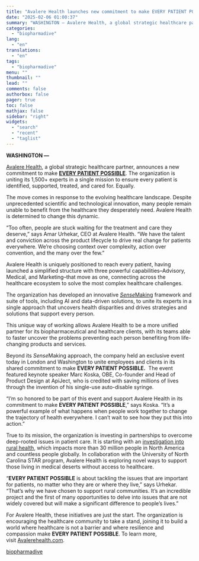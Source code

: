 ```yaml
---
title: "Avalere Health launches new commitment to make EVERY PATIENT POSSIBLE"
date: "2025-02-06 01:00:37"
summary: "WASHINGTON — Avalere Health, a global strategic healthcare partner, announces a new commitment to make EVERY PATIENT POSSIBLE. The organization is uniting its 1,500+ experts in a single mission to ensure every patient is identified, supported, treated, and cared for. Equally. The move comes in response to the evolving healthcare..."
categories:
  - "biopharmadive"
lang:
  - "en"
translations:
  - "en"
tags:
  - "biopharmadive"
menu: ""
thumbnail: ""
lead: ""
comments: false
authorbox: false
pager: true
toc: false
mathjax: false
sidebar: "right"
widgets:
  - "search"
  - "recent"
  - "taglist"
---
```


**WASHINGTON —** 

[Avalere Health](http://avalerehealth.com/), a global strategic healthcare partner, announces a new commitment to make [**EVERY PATIENT POSSIBLE**](https://avalerehealth.com/who-we-are/every-patient-possible/). The organization is uniting its 1,500+ experts in a single mission to ensure every patient is identified, supported, treated, and cared for. Equally.

The move comes in response to the evolving healthcare landscape. Despite unprecedented scientific and technological innovation, many people remain unable to benefit from the healthcare they desperately need. Avalere Health is determined to change this dynamic.

“Too often, people are stuck waiting for the treatment and care they deserve,” says Amar Urhekar, CEO at Avalere Health. “We have the talent and conviction across the product lifecycle to drive real change for patients everywhere. We’re choosing context over complexity, action over convention, and the many over the few.”

Avalere Health is uniquely positioned to reach every patient, having launched a simplified structure with three powerful capabilities–Advisory, Medical, and Marketing–that move as one, connecting across the healthcare ecosystem to solve the most complex healthcare challenges.

The organization has developed an innovative [*Sense*Making](https://avalerehealth.com/what-we-do/) framework and suite of tools, including AI and data-driven solutions, to unite its experts in a single approach that uncovers health disparities and drives strategies and solutions that support every person.

This unique way of working allows Avalere Health to be a more unified partner for its biopharmaceutical and healthcare clients, with its teams able to faster uncover the problems preventing each person benefiting from life-changing products and services.

Beyond its *Sense*Making approach, the company held an exclusive event today in London and Washington to unite employees and clients in its shared commitment to make **EVERY PATIENT POSSIBLE.**  The event featured keynote speaker Marc Koska, OBE, Co-founder and Head of Product Design at ApiJect, who is credited with saving millions of lives through the invention of his single-use auto-disable syringe.

“I’m so honored to be part of this event and support Avalere Health in its commitment to make **EVERY PATIENT POSSIBLE**,” says Koska. “It’s a powerful example of what happens when people work together to change the trajectory of health everywhere. I can’t wait to see how they put this into action.”

True to its mission, the organization is investing in partnerships to overcome deep-rooted issues in patient care. It is starting with an [investigation into rural health](https://avalerehealth.com/news/company-news/avalere-health-announces-partnership-with-university-of-north-carolina), which impacts more than 30 million people in North America and countless people globally. In collaboration with the University of North Carolina STAR program, Avalere Health is exploring novel ways to support those living in medical deserts without access to healthcare.

“**EVERY PATIENT POSSIBLE** is about tackling the issues that are important for patients, no matter who they are or where they live,” says Urhekar. “That’s why we have chosen to support rural communities. It’s an incredible project and the first of many opportunities to delve into issues that are not widely covered but will make a significant difference to people’s lives.”

For Avalere Health, these initiatives are just the start. The organization is encouraging the healthcare community to take a stand, joining it to build a world where healthcare is not a barrier and where resilience and compassion make **EVERY PATIENT POSSIBLE**. To learn more, visit [Avalerehealth.com](http://avalerehealth.com/).

[biopharmadive](https://www.biopharmadive.com/press-release/20250205-avalere-health-launches-new-commitment-to-make-every-patient-possible/)
